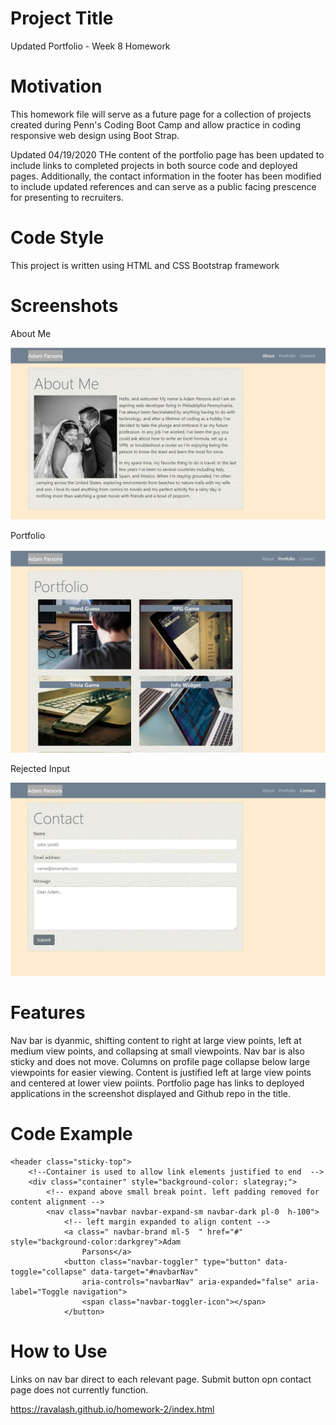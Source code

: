 # Project Title
Updated Portfolio - Week 8 Homework

# Motivation 
This homework file will serve as a future page for a collection of projects created during Penn's Coding Boot Camp and allow practice in coding responsive web design using Boot Strap.

Updated 04/19/2020
THe content of the portfolio page has been updated to include links to completed projects in both source code and deployed pages. Additionally, the contact information in the footer has been modified to include updated references and can serve as a public facing prescence for presenting to recruiters.

# Code Style
This project is written using HTML and CSS Bootstrap framework

# Screenshots


About Me


![About](screenshots/about.jpg "About Me")


Portfolio


![Portfolio](screenshots/portfolio.jpg "Portfolio")


Rejected Input


![Contact](screenshots/contact.jpg "Contact")

# Features
Nav bar is dyanmic, shifting content to right at large view points, left at medium view points, and collapsing at small viewpoints. Nav bar is also sticky and does not move. Columns on profile page collapse below large viewpoints for easier viewing. Content is justified left at large view points and centered at lower view poiints. Portfolio page has links to deployed applications in the screenshot displayed and Github repo in the title. 

# Code Example
    <header class="sticky-top">
        <!--Container is used to allow link elements justified to end  -->
        <div class="container" style="background-color: slategray;">
            <!-- expand above small break point. left padding removed for content alignment -->
            <nav class="navbar navbar-expand-sm navbar-dark pl-0  h-100">
                <!-- left margin expanded to align content -->
                <a class=" navbar-brand ml-5  " href="#" style="background-color:darkgrey">Adam
                    Parsons</a>
                <button class="navbar-toggler" type="button" data-toggle="collapse" data-target="#navbarNav"
                    aria-controls="navbarNav" aria-expanded="false" aria-label="Toggle navigation">
                    <span class="navbar-toggler-icon"></span>
                </button>


# How to Use
Links on nav bar direct to each relevant page. Submit button opn contact page does not currently function.

https://ravalash.github.io/homework-2/index.html


